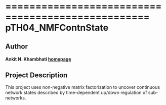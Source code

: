 ==================================================
pTH04_NMFContnState
==================================================
Author
------
#### Ankit N. Khambhati [homepage](http://www.akhambhati.com)

Project Description
-------------------
This project uses non-negative matrix factorization to uncover continuous network states described by time-dependent up/down regulation of sub-networks.
